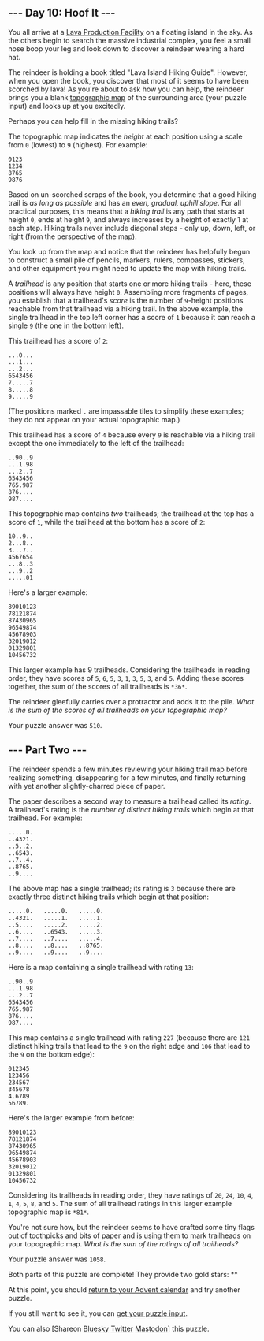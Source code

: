 \--- Day 10: Hoof It ---
----------

You all arrive at a [Lava Production Facility](/2023/day/15) on a floating island in the sky. As the others begin to search the massive industrial complex, you feel a small nose boop your leg and look down to discover a reindeer wearing a hard hat.

The reindeer is holding a book titled "Lava Island Hiking Guide". However, when you open the book, you discover that most of it seems to have been scorched by lava! As you're about to ask how you can help, the reindeer brings you a blank [topographic map](https://en.wikipedia.org/wiki/Topographic_map) of the surrounding area (your puzzle input) and looks up at you excitedly.

Perhaps you can help fill in the missing hiking trails?

The topographic map indicates the *height* at each position using a scale from `0` (lowest) to `9` (highest). For example:

```
0123
1234
8765
9876

```

Based on un-scorched scraps of the book, you determine that a good hiking trail is *as long as possible* and has an *even, gradual, uphill slope*. For all practical purposes, this means that a *hiking trail* is any path that starts at height `0`, ends at height `9`, and always increases by a height of exactly 1 at each step. Hiking trails never include diagonal steps - only up, down, left, or right (from the perspective of the map).

You look up from the map and notice that the reindeer has helpfully begun to construct a small pile of pencils, markers, rulers, compasses, stickers, and other equipment you might need to update the map with hiking trails.

A *trailhead* is any position that starts one or more hiking trails - here, these positions will always have height `0`. Assembling more fragments of pages, you establish that a trailhead's *score* is the number of `9`-height positions reachable from that trailhead via a hiking trail. In the above example, the single trailhead in the top left corner has a score of `1` because it can reach a single `9` (the one in the bottom left).

This trailhead has a score of `2`:

```
...0...
...1...
...2...
6543456
7.....7
8.....8
9.....9

```

(The positions marked `.` are impassable tiles to simplify these examples; they do not appear on your actual topographic map.)

This trailhead has a score of `4` because every `9` is reachable via a hiking trail except the one immediately to the left of the trailhead:

```
..90..9
...1.98
...2..7
6543456
765.987
876....
987....

```

This topographic map contains *two* trailheads; the trailhead at the top has a score of `1`, while the trailhead at the bottom has a score of `2`:

```
10..9..
2...8..
3...7..
4567654
...8..3
...9..2
.....01

```

Here's a larger example:

```
89010123
78121874
87430965
96549874
45678903
32019012
01329801
10456732

```

This larger example has 9 trailheads. Considering the trailheads in reading order, they have scores of `5`, `6`, `5`, `3`, `1`, `3`, `5`, `3`, and `5`. Adding these scores together, the sum of the scores of all trailheads is `*36*`.

The reindeer gleefully carries over a protractor and adds it to the pile. *What is the sum of the scores of all trailheads on your topographic map?*

Your puzzle answer was `510`.

\--- Part Two ---
----------

The reindeer spends a few minutes reviewing your hiking trail map before realizing something, disappearing for a few minutes, and finally returning with yet another slightly-charred piece of paper.

The paper describes a second way to measure a trailhead called its *rating*. A trailhead's rating is the *number of distinct hiking trails* which begin at that trailhead. For example:

```
.....0.
..4321.
..5..2.
..6543.
..7..4.
..8765.
..9....

```

The above map has a single trailhead; its rating is `3` because there are exactly three distinct hiking trails which begin at that position:

```
.....0.   .....0.   .....0.
..4321.   .....1.   .....1.
..5....   .....2.   .....2.
..6....   ..6543.   .....3.
..7....   ..7....   .....4.
..8....   ..8....   ..8765.
..9....   ..9....   ..9....

```

Here is a map containing a single trailhead with rating `13`:

```
..90..9
...1.98
...2..7
6543456
765.987
876....
987....

```

This map contains a single trailhead with rating `227` (because there are `121` distinct hiking trails that lead to the `9` on the right edge and `106` that lead to the `9` on the bottom edge):

```
012345
123456
234567
345678
4.6789
56789.

```

Here's the larger example from before:

```
89010123
78121874
87430965
96549874
45678903
32019012
01329801
10456732

```

Considering its trailheads in reading order, they have ratings of `20`, `24`, `10`, `4`, `1`, `4`, `5`, `8`, and `5`. The sum of all trailhead ratings in this larger example topographic map is `*81*`.

You're not sure how, but the reindeer seems to have crafted some tiny flags out of toothpicks and bits of paper and is using them to mark trailheads on your topographic map. *What is the sum of the ratings of all trailheads?*

Your puzzle answer was `1058`.

Both parts of this puzzle are complete! They provide two gold stars: \*\*

At this point, you should [return to your Advent calendar](/2024) and try another puzzle.

If you still want to see it, you can [get your puzzle input](10/input).

You can also [Shareon [Bluesky](https://bsky.app/intent/compose?text=I%27ve+completed+%22Hoof+It%22+%2D+Day+10+%2D+Advent+of+Code+2024+%23AdventOfCode+https%3A%2F%2Fadventofcode%2Ecom%2F2024%2Fday%2F10) [Twitter](https://twitter.com/intent/tweet?text=I%27ve+completed+%22Hoof+It%22+%2D+Day+10+%2D+Advent+of+Code+2024&url=https%3A%2F%2Fadventofcode%2Ecom%2F2024%2Fday%2F10&related=ericwastl&hashtags=AdventOfCode) [Mastodon](javascript:void(0);)] this puzzle.